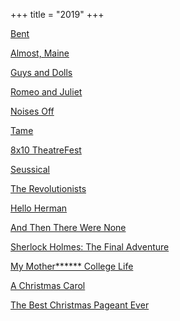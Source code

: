 +++
title = "2019"
+++

[Bent](https://www.avenueartscanton.com)

[Almost, Maine](http://weathervaneplayhouse.com)

[Guys and Dolls](https://www.rubbercitytheatre.com/)

[Romeo and Juliet](https://www.rubbercitytheatre.com/)

[Noises Off](http://weathervaneplayhouse.com)

[Tame](https://www.rubbercitytheatre.com/)

[8x10 TheatreFest](http://weathervaneplayhouse.com)

[Seussical](https://www.rubbercitytheatre.com/)

[The Revolutionists](https://www.rubbercitytheatre.com/)

[Hello Herman](https://www.avenueartscanton.com)

[And Then There Were None](http://weathervaneplayhouse.com)

[Sherlock Holmes: The Final Adventure](https://www.rubbercitytheatre.com/)

[My Mother****** College Life](https://www.avenueartscanton.com)

[A Christmas Carol](https://www.rubbercitytheatre.com/)

[The Best Christmas Pageant Ever](https://www.avenueartscanton.com)
